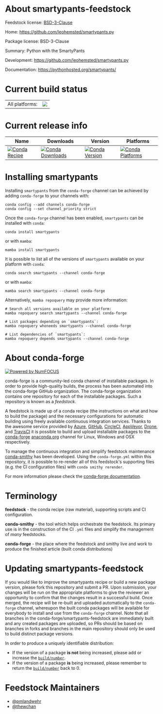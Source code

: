 About smartypants-feedstock
===========================

Feedstock license: [BSD-3-Clause](https://github.com/conda-forge/smartypants-feedstock/blob/main/LICENSE.txt)

Home: https://github.com/leohemsted/smartypants.py

Package license: BSD-3-Clause

Summary: Python with the SmartyPants

Development: https://github.com/leohemsted/smartypants.py

Documentation: https://pythonhosted.org/smartypants/

Current build status
====================


<table><tr><td>All platforms:</td>
    <td>
      <a href="https://dev.azure.com/conda-forge/feedstock-builds/_build/latest?definitionId=4804&branchName=main">
        <img src="https://dev.azure.com/conda-forge/feedstock-builds/_apis/build/status/smartypants-feedstock?branchName=main">
      </a>
    </td>
  </tr>
</table>

Current release info
====================

| Name | Downloads | Version | Platforms |
| --- | --- | --- | --- |
| [![Conda Recipe](https://img.shields.io/badge/recipe-smartypants-green.svg)](https://anaconda.org/conda-forge/smartypants) | [![Conda Downloads](https://img.shields.io/conda/dn/conda-forge/smartypants.svg)](https://anaconda.org/conda-forge/smartypants) | [![Conda Version](https://img.shields.io/conda/vn/conda-forge/smartypants.svg)](https://anaconda.org/conda-forge/smartypants) | [![Conda Platforms](https://img.shields.io/conda/pn/conda-forge/smartypants.svg)](https://anaconda.org/conda-forge/smartypants) |

Installing smartypants
======================

Installing `smartypants` from the `conda-forge` channel can be achieved by adding `conda-forge` to your channels with:

```
conda config --add channels conda-forge
conda config --set channel_priority strict
```

Once the `conda-forge` channel has been enabled, `smartypants` can be installed with `conda`:

```
conda install smartypants
```

or with `mamba`:

```
mamba install smartypants
```

It is possible to list all of the versions of `smartypants` available on your platform with `conda`:

```
conda search smartypants --channel conda-forge
```

or with `mamba`:

```
mamba search smartypants --channel conda-forge
```

Alternatively, `mamba repoquery` may provide more information:

```
# Search all versions available on your platform:
mamba repoquery search smartypants --channel conda-forge

# List packages depending on `smartypants`:
mamba repoquery whoneeds smartypants --channel conda-forge

# List dependencies of `smartypants`:
mamba repoquery depends smartypants --channel conda-forge
```


About conda-forge
=================

[![Powered by
NumFOCUS](https://img.shields.io/badge/powered%20by-NumFOCUS-orange.svg?style=flat&colorA=E1523D&colorB=007D8A)](https://numfocus.org)

conda-forge is a community-led conda channel of installable packages.
In order to provide high-quality builds, the process has been automated into the
conda-forge GitHub organization. The conda-forge organization contains one repository
for each of the installable packages. Such a repository is known as a *feedstock*.

A feedstock is made up of a conda recipe (the instructions on what and how to build
the package) and the necessary configurations for automatic building using freely
available continuous integration services. Thanks to the awesome service provided by
[Azure](https://azure.microsoft.com/en-us/services/devops/), [GitHub](https://github.com/),
[CircleCI](https://circleci.com/), [AppVeyor](https://www.appveyor.com/),
[Drone](https://cloud.drone.io/welcome), and [TravisCI](https://travis-ci.com/)
it is possible to build and upload installable packages to the
[conda-forge](https://anaconda.org/conda-forge) [anaconda.org](https://anaconda.org/)
channel for Linux, Windows and OSX respectively.

To manage the continuous integration and simplify feedstock maintenance
[conda-smithy](https://github.com/conda-forge/conda-smithy) has been developed.
Using the ``conda-forge.yml`` within this repository, it is possible to re-render all of
this feedstock's supporting files (e.g. the CI configuration files) with ``conda smithy rerender``.

For more information please check the [conda-forge documentation](https://conda-forge.org/docs/).

Terminology
===========

**feedstock** - the conda recipe (raw material), supporting scripts and CI configuration.

**conda-smithy** - the tool which helps orchestrate the feedstock.
                   Its primary use is in the construction of the CI ``.yml`` files
                   and simplify the management of *many* feedstocks.

**conda-forge** - the place where the feedstock and smithy live and work to
                  produce the finished article (built conda distributions)


Updating smartypants-feedstock
==============================

If you would like to improve the smartypants recipe or build a new
package version, please fork this repository and submit a PR. Upon submission,
your changes will be run on the appropriate platforms to give the reviewer an
opportunity to confirm that the changes result in a successful build. Once
merged, the recipe will be re-built and uploaded automatically to the
`conda-forge` channel, whereupon the built conda packages will be available for
everybody to install and use from the `conda-forge` channel.
Note that all branches in the conda-forge/smartypants-feedstock are
immediately built and any created packages are uploaded, so PRs should be based
on branches in forks and branches in the main repository should only be used to
build distinct package versions.

In order to produce a uniquely identifiable distribution:
 * If the version of a package **is not** being increased, please add or increase
   the [``build/number``](https://docs.conda.io/projects/conda-build/en/latest/resources/define-metadata.html#build-number-and-string).
 * If the version of a package **is** being increased, please remember to return
   the [``build/number``](https://docs.conda.io/projects/conda-build/en/latest/resources/define-metadata.html#build-number-and-string)
   back to 0.

Feedstock Maintainers
=====================

* [@pmlandwehr](https://github.com/pmlandwehr/)
* [@thewchan](https://github.com/thewchan/)

